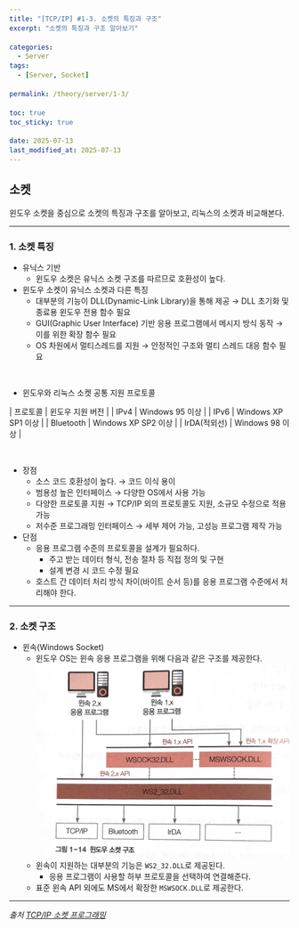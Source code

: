 ```yaml
---
title: "[TCP/IP] #1-3. 소켓의 특징과 구조"
excerpt: "소켓의 특징과 구조 알아보기"

categories:
  - Server
tags:
  - [Server, Socket]

permalink: /theory/server/1-3/

toc: true
toc_sticky: true

date: 2025-07-13
last_modified_at: 2025-07-13
---
```


## 소켓

윈도우 소켓을 중심으로 소켓의 특징과 구조를 알아보고, 리눅스의 소켓과 비교해본다. 

---

### 1. 소켓 특징

- 유닉스 기반
    - 윈도우 소켓은 유닉스 소켓 구조를 따르므로 호환성이 높다.
- 윈도우 소켓이 유닉스 소켓과 다른 특징
    - 대부분의 기능이 DLL(Dynamic-Link Library)을 통해 제공 → DLL 초기화 및 종료용 윈도우 전용 함수 필요
    - GUI(Graphic User Interface) 기반 응용 프로그램에서 메시지 방식 동작 → 이를 위한 확장 함수 필요
    - OS 차원에서 멀티스레드를 지원 → 안정적인 구조와 멀티 스레드 대응 함수 필요

&nbsp;

- 윈도우와 리눅스 소켓 공통 지원 프로토콜

| 프로토콜 | 윈도우 지원 버전 | 
| IPv4 | Windows 95 이상 | 
| IPv6 | Windows XP SP1 이상 | 
| Bluetooth | Windows XP SP2 이상 | 
| IrDA(적외선) | Windows 98 이상 | 

&nbsp;

- 장점 
    - 소스 코드 호환성이 높다. → 코드 이식 용이
    - 범용성 높은 인터페이스 → 다양한 OS에서 사용 가능 
    - 다양한 프로토콜 지원 → TCP/IP 외의 프로토콜도 지원, 소규모 수정으로 적용 가능 
    - 저수준 프로그래밍 인터페이스 → 세부 제어 가능, 고성능 프로그램 제작 가능
- 단점
    - 응용 프로그램 수준의 프로토콜을 설계가 필요하다.
        - 주고 받는 데이터 형식, 전송 절차 등 직접 정의 및 구현
        - 설계 변경 시 코드 수정 필요
    - 호스트 간 데이터 처리 방식 차이(바이트 순서 등)를 응용 프로그램 수준에서 처리해야 한다.

---

### 2. 소켓 구조

- 윈속(Windows Socket)
    - 윈도우 OS는 윈속 응용 프로그램을 위해 다음과 같은 구조를 제공한다.
        ![윈도우 소켓 구조](/assets/images/post_img/server/WindowsSocketStructure.jpg)
    - 윈속이 지원하는 대부분의 기능은 `WS2_32.DLL`로 제공된다.
        - 응용 프로그램이 사용할 하부 프로토콜을 선택하여 연결해준다.
    - 표준 윈속 API 외에도 MS에서 확장한 `MSWSOCK.DLL`로 제공한다.

--- 

*출처*
*[TCP/IP 소켓 프로그래밍](https://search.shopping.naver.com/book/catalog/33162396667?cat_id=50010766&frm=PBOKPRO&query=tcpip+%EC%86%8C%EC%BC%93+%ED%94%84%EB%A1%9C%EA%B7%B8%EB%9E%98%EB%B0%8D&NaPm=ct%3Dmcu2vq8o%7Cci%3D46a3a47011533e76f80c1a2987e39750d2a51920%7Ctr%3Dboknx%7Csn%3D95694%7Chk%3D0ad8d61295c785b69f496e796c951cba129e06d6)*
